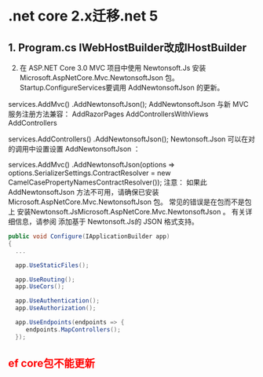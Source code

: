 # .net core 2.x迁移.net 5

 ## 1. Program.cs IWebHostBuilder改成IHostBuilder

 2. 在 ASP.NET Core 3.0 MVC 项目中使用 Newtonsoft.Js
安装 Microsoft.AspNetCore.Mvc.NewtonsoftJson 包。
Startup.ConfigureServices要调用 AddNewtonsoftJson 的更新。

services.AddMvc()
    .AddNewtonsoftJson();
AddNewtonsoftJson 与新 MVC 服务注册方法兼容：
AddRazorPages
AddControllersWithViews
AddControllers

services.AddControllers()
    .AddNewtonsoftJson();
Newtonsoft.Json 可以在对的调用中设置设置 AddNewtonsoftJson ：

services.AddMvc()
    .AddNewtonsoftJson(options =>
           options.SerializerSettings.ContractResolver =
              new CamelCasePropertyNamesContractResolver());
注意： 如果此 AddNewtonsoftJson 方法不可用，请确保已安装 Microsoft.AspNetCore.Mvc.NewtonsoftJson 包。 常见的错误是在包而不是包 上 安装Newtonsoft.JsMicrosoft.AspNetCore.Mvc.NewtonsoftJson 。
有关详细信息，请参阅 添加基于 Newtonsoft.Js的 JSON 格式支持。

```c#
public void Configure(IApplicationBuilder app)
{
  ...

  app.UseStaticFiles();

  app.UseRouting();
  app.UseCors();

  app.UseAuthentication();
  app.UseAuthorization();

  app.UseEndpoints(endpoints => {
     endpoints.MapControllers();
  });
```

## <font color="red"> ef core包不能更新</font>


